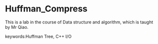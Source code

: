 # Huffman_Compress
This is a lab in the course of Data structure and algorithm, which is taught by Mr Qiao.


keywords:Huffman Tree, C++ I/O 
